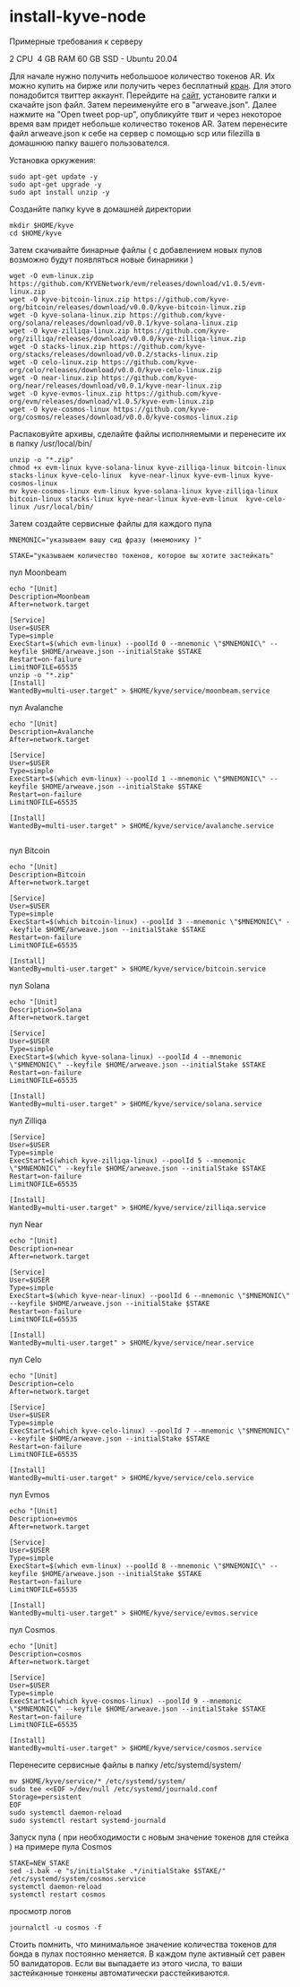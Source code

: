 # install-kyve-node

Примерные требования к серверу

2 CPU  4 GB RAM  60 GB SSD - Ubuntu 20.04

Для начале нужно получить небольшоое количество токенов AR. Их можно купить на бирже или получить через бесплатный  [кран](https://faucet.arweave.net/). Для этого понадобится твиттер аккаунт. Перейдите на  [сайт](https://faucet.arweave.net/), установите галки и скачайте json файл. Затем переименуйте его в "arweave.json". Далее нажмите на "Open tweet pop-up", опубликуйте твит и через некоторое время вам придет небольше количество токенов AR. Затем перенесите файл arweave.json к себе на сервер с помощью scp или filezilla в домашнюю папку вашего пользователся.


Установка оркужения:
```
sudo apt-get update -y
sudo apt-get upgrade -y
sudo apt install unzip -y

```
 
Созданйте папку kyve в домашней директории
```
mkdir $HOME/kyve
cd $HOME/kyve

```
Затем скачивайте бинарные файлы ( с добавлением новых пулов возможно будут появляться новые бинарники )

```
wget -O evm-linux.zip https://github.com/KYVENetwork/evm/releases/download/v1.0.5/evm-linux.zip
wget -O kyve-bitcoin-linux.zip https://github.com/kyve-org/bitcoin/releases/download/v0.0.0/kyve-bitcoin-linux.zip
wget -O kyve-solana-linux.zip https://github.com/kyve-org/solana/releases/download/v0.0.1/kyve-solana-linux.zip
wget -O kyve-zilliqa-linux.zip https://github.com/kyve-org/zilliqa/releases/download/v0.0.0/kyve-zilliqa-linux.zip
wget -O stacks-linux.zip https://github.com/kyve-org/stacks/releases/download/v0.0.2/stacks-linux.zip
wget -O celo-linux.zip https://github.com/kyve-org/celo/releases/download/v0.0.0/kyve-celo-linux.zip
wget -O near-linux.zip https://github.com/kyve-org/near/releases/download/v0.0.1/kyve-near-linux.zip
wget -O kyve-evmos-linux.zip https://github.com/kyve-org/evm/releases/download/v1.0.5/kyve-evm-linux.zip
wget -O kyve-cosmos-linux https://github.com/kyve-org/cosmos/releases/download/v0.0.0/kyve-cosmos-linux.zip

```
Распаковуйте архивы, сделайте файлы исполняемыми и перенесите их в папку /usr/local/bin/

```
unzip -o "*.zip"
chmod +x evm-linux kyve-solana-linux kyve-zilliqa-linux bitcoin-linux stacks-linux kyve-celo-linux  kyve-near-linux kyve-evm-linux kyve-cosmos-linux
mv kyve-cosmos-linux evm-linux kyve-solana-linux kyve-zilliqa-linux bitcoin-linux stacks-linux kyve-near-linux kyve-evm-linux  kyve-celo-linux /usr/local/bin/

```
Затем создайте сервисные файлы для каждого пула
```
MNEMONIC="указываем вашу сид фразу (мнемонику )"
```
```
STAKE="указываем количество токенов, которое вы хотите застейкать"
```
пул Moonbeam
```
echo "[Unit]
Description=Moonbeam
After=network.target

[Service]
User=$USER
Type=simple
ExecStart=$(which evm-linux) --poolId 0 --mnemonic \"$MNEMONIC\" --keyfile $HOME/arweave.json --initialStake $STAKE
Restart=on-failure
LimitNOFILE=65535
unzip -o "*.zip"
[Install]
WantedBy=multi-user.target" > $HOME/kyve/service/moonbeam.service

```

пул Avalanche

```
echo "[Unit]
Description=Avalanche
After=network.target

[Service]
User=$USER
Type=simple
ExecStart=$(which evm-linux) --poolId 1 --mnemonic \"$MNEMONIC\" --keyfile $HOME/arweave.json --initialStake $STAKE
Restart=on-failure
LimitNOFILE=65535

[Install]
WantedBy=multi-user.target" > $HOME/kyve/service/avalanche.service


```
пул Bitcoin

```
echo "[Unit]
Description=Bitcoin
After=network.target

[Service]
User=$USER
Type=simple
ExecStart=$(which bitcoin-linux) --poolId 3 --mnemonic \"$MNEMONIC\" --keyfile $HOME/arweave.json --initialStake $STAKE
Restart=on-failure
LimitNOFILE=65535

[Install]
WantedBy=multi-user.target" > $HOME/kyve/service/bitcoin.service

```

пул Solana

```
echo "[Unit]
Description=Solana
After=network.target

[Service]
User=$USER
Type=simple
ExecStart=$(which kyve-solana-linux) --poolId 4 --mnemonic \"$MNEMONIC\" --keyfile $HOME/arweave.json --initialStake $STAKE
Restart=on-failure
LimitNOFILE=65535

[Install]
WantedBy=multi-user.target" > $HOME/kyve/service/solana.service

```

пул Zilliqa

```
[Service]
User=$USER
Type=simple
ExecStart=$(which kyve-zilliqa-linux) --poolId 5 --mnemonic \"$MNEMONIC\" --keyfile $HOME/arweave.json --initialStake $STAKE
Restart=on-failure
LimitNOFILE=65535

[Install]
WantedBy=multi-user.target" > $HOME/kyve/service/zilliqa.service

```

пул Near
```
echo "[Unit]
Description=near
After=network.target

[Service]
User=$USER
Type=simple
ExecStart=$(which kyve-near-linux) --poolId 6 --mnemonic \"$MNEMONIC\" --keyfile $HOME/arweave.json --initialStake $STAKE
Restart=on-failure
LimitNOFILE=65535

[Install]
WantedBy=multi-user.target" > $HOME/kyve/service/near.service

```

пул Celo

```
echo "[Unit]
Description=celo
After=network.target

[Service]
User=$USER
Type=simple
ExecStart=$(which kyve-celo-linux) --poolId 7 --mnemonic \"$MNEMONIC\" --keyfile $HOME/arweave.json --initialStake $STAKE
Restart=on-failure
LimitNOFILE=65535

[Install]
WantedBy=multi-user.target" > $HOME/kyve/service/celo.service

```

пул Evmos
```
echo "[Unit]
Description=evmos
After=network.target

[Service]
User=$USER
Type=simple
ExecStart=$(which evm-linux) --poolId 8 --mnemonic \"$MNEMONIC\" --keyfile $HOME/arweave.json --initialStake $STAKE
Restart=on-failure
LimitNOFILE=65535

[Install]
WantedBy=multi-user.target" > $HOME/kyve/service/evmos.service

```
пул Cosmos

```
echo "[Unit]
Description=cosmos
After=network.target

[Service]
User=$USER
Type=simple
ExecStart=$(which kyve-cosmos-linux) --poolId 9 --mnemonic \"$MNEMONIC\" --keyfile $HOME/arweave.json --initialStake $STAKE
Restart=on-failure
LimitNOFILE=65535

[Install]
WantedBy=multi-user.target" > $HOME/kyve/service/cosmos.service

```

Перенесите сервисные файлы в папку /etc/systemd/system/
```
mv $HOME/kyve/service/* /etc/systemd/system/
sudo tee <<EOF >/dev/null /etc/systemd/journald.conf
Storage=persistent
EOF
sudo systemctl daemon-reload
sudo systemctl restart systemd-journald
```

Запуск пула ( при необходимости с новым значение токенов для стейка ) на примере пула Cosmos

```
STAKE=NEW_STAKE
sed -i.bak -e "s/initialStake .*/initialStake $STAKE/" /etc/systemd/system/cosmos.service
systemctl daemon-reload
systemctl restart cosmos

```
просмотр логов

```
journalctl -u cosmos -f

```
Стоить помнить, что минимальное значение количества токенов для бонда в пулах постоянно меняется. В каждом пуле активный сет равен 50 валидаторов. Если вы выпадаете из этого числа, то ваши застейканные тонкены автоматически расстейкиваются.

